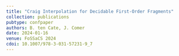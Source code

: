 ```yaml
---
title: "Craig Interpolation for Decidable First-Order Fragments"
collection: publications
pubtype: confpaper
authors: B. ten Cate, J. Comer
date: 2024-01-16
venue: FoSSaCS 2024
cdoi: 10.1007/978-3-031-57231-9_7
---
```

